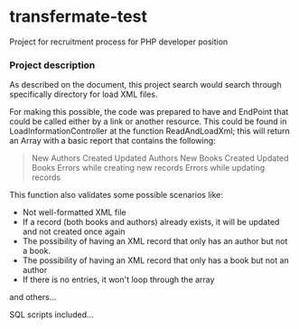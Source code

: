 # transfermate-test
Project for recruitment process for PHP developer position

### Project description

As described on the document, this project search would search through specifically directory for load XML files.

For making this possible, the code was prepared to have and EndPoint that could be called either by a link or another resource. This could be found in LoadInformationController at the function ReadAndLoadXml; this will return an Array with a basic report that contains the following:

> New Authors Created
> Updated Authors 
> New Books Created
> Updated Books
> Errors while creating new records 
> Errors while updating records

This function also validates some possible scenarios like:
 - Not well-formatted XML file
 - If a record (both books and authors) already exists, it will be updated and not created once again
- The possibility of having an XML record that only has an author but not a book.
- The possibility of having an XML record that only has a book but not an author
- If there is no entries, it won't loop through the array

and others...

SQL scripts included...